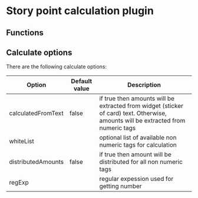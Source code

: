 # Story point calculation plugin

## Functions

## Calculate options

There are the following calculate options:

| Option             | Default value | Description |
|--------------------|---------------|-------------|
| calculatedFromText | false         | if true then amounts will be extracted from widget (sticker of card) text. Otherwise, amounts will be extracted from numeric tags |
| whiteList          |               | optional list of available non numeric tags for calculation |
| distributedAmounts | false         | if true then amount will be distributed for all non numeric tags |
| regExp             |               | regular expession used for getting number |